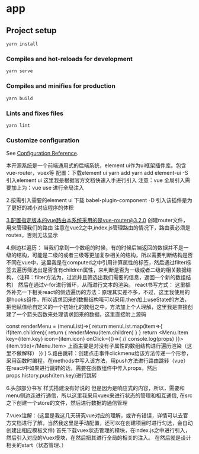 # app

## Project setup
```
yarn install
```

### Compiles and hot-reloads for development
```
yarn serve
```

### Compiles and minifies for production
```
yarn build
```

### Lints and fixes files
```
yarn lint
```

### Customize configuration
See [Configuration Reference](https://cli.vuejs.org/config/).

本开源系统是一个前端通用式的后端系统，element ui作为ui框架插件库。包含vue-router，vuex等
配置：下载element ui 
yarn add yarn add element-ui -S
引入element ui
这里我是根据官方文档快速入手进行引入
注意：vue 全局引入需要加上为：vue use
进行全局注入

2.按需引入需要的element ui 
下载 babel-plugin-component -D 引入该插件是为了更好的减小对应程序的体积

3.配置指定版本的vue路由本系统采用的是vue-router@3.2.0
创建router文件，用来管理我们的路由
注意在vue2之中,index.js管理路由的情况下，路由表必须是routes，否则无法显示

4.侧边栏遍历：
当我们拿到一个数组的时候，有的时候后端返回的数据并不是一级的结构，可能是二级的或者三级等更加复杂相关的结构，所以需要判断结构是否不同在vue中，这里我是在computed之中引用计算属性的标签，然后通过filter标签去遍历筛选出是否含有children属性，来判断是否为一级或者二级的相关数据结构，（注释：filter方法为，过滤并且筛选出我们需要的信息，返回一个新的数组结构）
然后在通过v-for进行循环，从而进行文本的渲染。
react书写方式：
这里额外补充一下相关react的侧边遍历的方法：原理其实差不多，不过，这里我使用的是hooks组件，所以请求回来的数据结构哦可以采用.then加上useState的方法，把他赋值给自定义的一个初始化的数组之中，方法加上个人理解，这里我是直接创建了一个箭头函数来处理请求回来的数据，这里直接附上源码

 const renderMenu = (menuList)=>{
     <!-- 定义一个函数，给上形参，这里的形参是后面请求回来的数组名称 -->
    return menuList.map(item=>{
        <!-- es6语法map，遍历传入的形参数组 -->
      if(item.children){
          <!-- 这里我没有采用过滤等方法，直接采用的if表达式来进行判断。如果求情的数组之中存在子属性，为真（children），则渲染一级路由。 -->
        return <SubMenu key={item.key} icon={item.icon} title={item.title}>
           { renderMenu(item.children) }
           <!-- 这里采用的是递归的方法 -->
           <!-- 遍历子路由之中的数组结构 -->
        </SubMenu>
      }
      return <Menu.Item key={item.key} icon={item.icon} onClick={()=>{
        //  console.log(props)
        <!-- props.history.push(item.key) -->
      }}>{item.title}</Menu.Item>
      上面主要是对没有子属性的数组结构进行遍历渲染（这里不做解释）
    })
  }
  5.路由跳转：创建点击事件clickmenu给该方法传递一个形参，
  采用函数时编程，在methods中写入该方法，用push方法进行路由跳转（vue）
  在react中如果进行跳转的话，需要在函数组件中传入props，然后
   props.history.push(item.key)进行跳转
   

   6.头部部分书写
   样式搭建没有好说的
   但是因为是响应式的内容，所以，需要和menu侧边连进行通信，所以这里我采用vuex来进行状态的管理和相互通信,
   在src之下创建一个store的文件，然后进行数据的通信管理

   7.vuex注解：(这里是我这几天研究vue对应的理解，或许有错误，详情可以去官方文档进行了解，当然我这里是手动配置，还可以在创建项目时进行勾选，会自动创建出相应模板文件)
   首先下载vuex状态管理的模块，在index.js之中进行引入，然后引入对应的Vuex模块，在然后把其进行全局的相关的注入。
   在然后就是设计相关的start（状态管理、）
   


   
